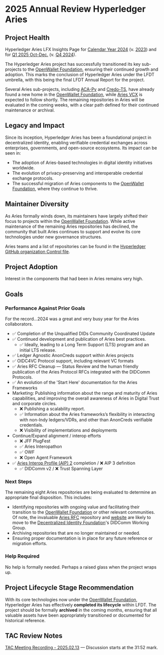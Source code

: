[//]: # (SPDX-License-Identifier: CC-BY-4.0)

# 2025 Annual Review Hyperledger Aries

## Project Health

Hyperledger Aries LFX Insights Page for [Calendar Year 2024](https://insights.lfx.linuxfoundation.org/foundation/lf-decentralized-trust/overview/github?project=aries&routedFrom=Github&dateFilters=2024-01-01%20to%202024-12-31&dateRange=2024-01-01%20to%202024-12-31&compare=PP&granularity=month&hideBots=true) (v. [2023](https://insights.lfx.linuxfoundation.org/foundation/lf-decentralized-trust/overview/github?project=aries&routedFrom=Github&dateFilters=2023-01-01%20to%202023-12-31&dateRange=2023-01-01%20to%202023-12-31&compare=PP&granularity=month&hideBots=true))  and for [Q1 2025 Oct-Dec.](https://insights.lfx.linuxfoundation.org/foundation/lf-decentralized-trust/overview/github?project=aries&routedFrom=Github&dateFilters=2024-10-01%20to%202024-12-31&dateRange=2024-10-01%20to%202024-12-31&compare=PP&granularity=month&hideBots=true) (v. [Q4 2024](https://insights.lfx.linuxfoundation.org/foundation/lf-decentralized-trust/overview/github?project=aries&routedFrom=Github&dateFilters=2024-07-01%20to%202024-09-30&dateRange=2024-07-01%20to%202024-09-30&compare=PP&granularity=month&hideBots=true)).

The Hyperledger Aries project has successfully transitioned its key sub-projects to the [OpenWallet Foundation], ensuring their continued growth and adoption. This marks the conclusion of Hyperledger Aries under the LFDT umbrella, with this being the final LFDT Annual Report for the project.

[OpenWallet Foundation]: https://openwallet.foundation/

Several Aries sub-projects, including [ACA-Py](https://github.com/openwallet-foundation/acapy) and [Credo-TS](https://github.com/openwallet-foundation/credo-ts), have already found a new home in the [OpenWallet Foundation], while [Aries VCX](https://github.com/hyperledger/aries-vcx) is expected to follow shortly. The remaining repositories in Aries will be evaluated in the coming weeks, with a clear path defined for their continued maintenance or archival.

## Legacy and Impact

Since its inception, Hyperledger Aries has been a foundational project in decentralized identity, enabling verifiable credential exchanges across enterprises, governments, and open-source ecosystems. Its impact can be seen in:

- The adoption of Aries-based technologies in digital identity initiatives worldwide.
- The evolution of privacy-preserving and interoperable credential exchange protocols.
- The successful migration of Aries components to the [OpenWallet Foundation], where they continue to thrive.

## Maintainer Diversity

As Aries formally winds down, its maintainers have largely shifted their focus to projects within the [OpenWallet Foundation]. While active maintenance of the remaining Aries repositories has declined, the community that built Aries continues to support and evolve its core technologies under new governance structures.

Aries teams and a list of repositories can be found in the [Hyperledger GitHub organization Control file](https://github.com/hyperledger/governance/blob/main/access-control.yaml).

## Project Adoption

Interest in the components that had been in Aries remains very high.

## Goals

### Performance Against Prior Goals

For the record...2024 was a great and very busy year for the Aries collaborators.

* ✅ Completion of the Unqualified DIDs Community Coordinated Update
* ✅ Continued development and publication of Aries best practices.
    * ✅ Ideally, leading to a Long Term Support (LTS) program and an initial LTS release.
* ✅ Ledger Agnostic AnonCreds support within Aries projects
* ✅ OIDC4VC Protocol support, including relevant VC formats
* ✅ Aries RFC Cleanup — Status Review and the human friendly publication of the Aries Protocol RFCs integrated with the DIDComm Protocols.
* ✅ An evolution of the 'Start Here' documentation for the Aries Frameworks
* Marketing: Publishing information about the range and maturity of Aries capabilities, and improving the overall awareness of Aries in Digital Trust and corporate circles.
    * ❌ Publishing a scalability report.
    * ✅ Information about the Aries frameworks’s flexibility in interacting with non-Indy ledgers/VDRs, and other than AnonCreds verifiable credentials.
    * ❌ Visibility of implementations and deployments
* Continue/Expand alignment / interop efforts
    * ❌ JFF PlugFest
    * ✅ Aries Interopathon
    * ✅ OWF
    * ❌ Open Agent Framework
* ✅ [Aries Interop Profile (AIP) 2](https://github.com/hyperledger/aries-rfcs/blob/main/concepts/0302-aries-interop-profile/README.md) completion / ❌ AIP 3 definition
    * ✅ DIDComm v2 / ❌ Trust Spanning Layer

### Next Steps

The remaining eight Aries repositories are being evaluated to determine an appropriate final disposition. This includes:

- Identifying repositories with ongoing value and facilitating their transition to the [OpenWallet Foundation] or other relevant communities. Of note, the invaluable [Aries RFC](https://github.com/hyperledger/aries-rfcs) repository and [website](https://hyperledger.github.io/aries-rfcs/) are likely to move to the [Decentralized Identity Foundation](https://identity.foundation)'s DIDComm Working Group.
- Archiving repositories that are no longer maintained or needed.
- Ensuring proper documentation is in place for any future reference or migration efforts.

### Help Required

No help is formally needed. Perhaps a raised glass when the project wraps up.

## Project Lifecycle Stage Recommendation

With its core technologies now under the [OpenWallet Foundation], Hyperledger Aries has effectively **completed its lifecycle** within LFDT. The project should be formally **archived** in the coming months, ensuring that all valuable assets have been appropriately transitioned or documented for historical reference.

## TAC Review Notes

[TAC Meeting Recording - 2025.02.13](https://zoom.us/rec/share/OhATLT_aayeusxQj-9UvnrcZgBkCkjelSmNXTTtScxgPZaL4U9owoMYmcjbJ5252.ZixXMlkyJXPQMDgK) — Discussion starts at the 31:52 mark.
